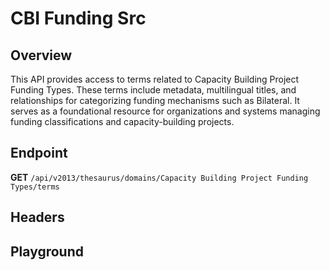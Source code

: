 <script setup>
import SwaggerUI from "@/swagger/view/SwaggerUI.vue"
import swaggerJson from "@/swagger/json/thesaurus/cdi/cbi-funding-src.json";

const swaggerSpecs = [
  { json:swaggerJson, protected: false },
]
</script>

# CBI Funding Src

## Overview

This API provides access to terms related to Capacity Building Project Funding Types. These terms include metadata, multilingual titles, and relationships for categorizing funding mechanisms such as Bilateral. It serves as a foundational resource for organizations and systems managing funding classifications and capacity-building projects.


## Endpoint

**GET** `/api/v2013/thesaurus/domains/Capacity Building Project Funding Types/terms`

## Headers
<!--@include: @/../components/common/header/accept.md-->

## Playground

<SwaggerUI :swaggerSpecs="swaggerSpecs" />